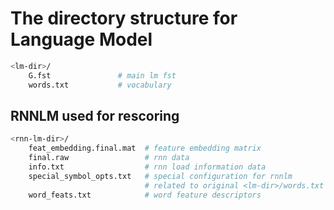 # The directory structure for Language Model

```bash
<lm-dir>/
    G.fst               # main lm fst
    words.txt           # vocabulary  
```

## RNNLM used for rescoring

```bash
<rnn-lm-dir>/
    feat_embedding.final.mat  # feature embedding matrix
    final.raw                 # rnn data
    info.txt                  # rnn load information data
    special_symbol_opts.txt   # special configuration for rnnlm
                              # related to original <lm-dir>/words.txt
    word_feats.txt            # word feature descriptors  
```
